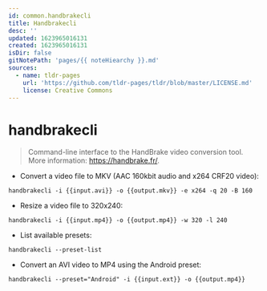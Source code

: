 ```yaml
---
id: common.handbrakecli
title: Handbrakecli
desc: ''
updated: 1623965016131
created: 1623965016131
isDir: false
gitNotePath: 'pages/{{ noteHiearchy }}.md'
sources:
  - name: tldr-pages
    url: 'https://github.com/tldr-pages/tldr/blob/master/LICENSE.md'
    license: Creative Commons
---
```

# handbrakecli

> Command-line interface to the HandBrake video conversion tool.
> More information: <https://handbrake.fr/>.

- Convert a video file to MKV (AAC 160kbit audio and x264 CRF20 video):

`handbrakecli -i {{input.avi}} -o {{output.mkv}} -e x264 -q 20 -B 160`

- Resize a video file to 320x240:

`handbrakecli -i {{input.mp4}} -o {{output.mp4}} -w 320 -l 240`

- List available presets:

`handbrakecli --preset-list`

- Convert an AVI video to MP4 using the Android preset:

`handbrakecli --preset="Android" -i {{input.ext}} -o {{output.mp4}}`

